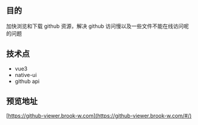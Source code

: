## 目的
加快浏览和下载 github 资源，解决 github 访问慢以及一些文件不能在线访问呢的问题

## 技术点
- vue3
- native-ui
- github api

## 预览地址

[https://github-viewer.brook-w.com](https://github-viewer.brook-w.com/#/)
